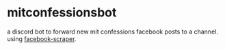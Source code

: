 # mitconfessionsbot

a discord bot to forward new mit confessions facebook posts to a channel. using [facebook-scraper](https://pypi.org/project/facebook-scraper/).
